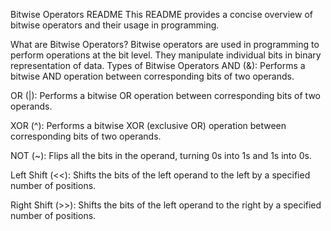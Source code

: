 Bitwise Operators README
This README provides a concise overview of bitwise operators and their usage in programming.

What are Bitwise Operators?
Bitwise operators are used in programming to perform operations at the bit level. They manipulate individual bits in binary representation of data.
Types of Bitwise Operators
AND (&): Performs a bitwise AND operation between corresponding bits of two operands.

OR (|): Performs a bitwise OR operation between corresponding bits of two operands.

XOR (^): Performs a bitwise XOR (exclusive OR) operation between corresponding bits of two operands.

NOT (~): Flips all the bits in the operand, turning 0s into 1s and 1s into 0s.

Left Shift (<<): Shifts the bits of the left operand to the left by a specified number of positions.

Right Shift (>>): Shifts the bits of the left operand to the right by a specified number of positions.
